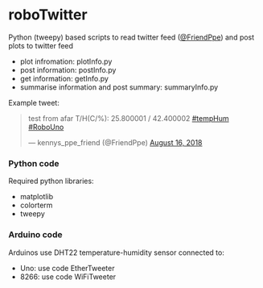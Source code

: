 # roboTwitter

Python (tweepy) based scripts to read twitter feed ([@FriendPpe](https://twitter.com/FriendPpe)) and post plots to twitter feed
  * plot infromation: plotInfo.py
  * post information: postInfo.py
  * get information: getInfo.py
  * summarise information and post summary: summaryInfo.py

Example tweet:
<blockquote class="twitter-tweet" data-lang="en"><p lang="en" dir="ltr">test from afar T/H(C/%): 25.800001 / 42.400002 <a href="https://twitter.com/hashtag/tempHum?src=hash&amp;ref_src=twsrc%5Etfw">#tempHum</a> <a href="https://twitter.com/hashtag/RoboUno?src=hash&amp;ref_src=twsrc%5Etfw">#RoboUno</a></p>&mdash; kennys_ppe_friend (@FriendPpe) <a href="https://twitter.com/FriendPpe/status/1030040602698817536?ref_src=twsrc%5Etfw">August 16, 2018</a></blockquote>
<script async src="https://platform.twitter.com/widgets.js" charset="utf-8"></script>


### Python code

Required python libraries:
  * matplotlib
  * colorterm
  * tweepy

### Arduino code

Arduinos use DHT22 temperature-humidity sensor connected to:
  * Uno: use code EtherTweeter
  * 8266: use code WiFiTweeter  


